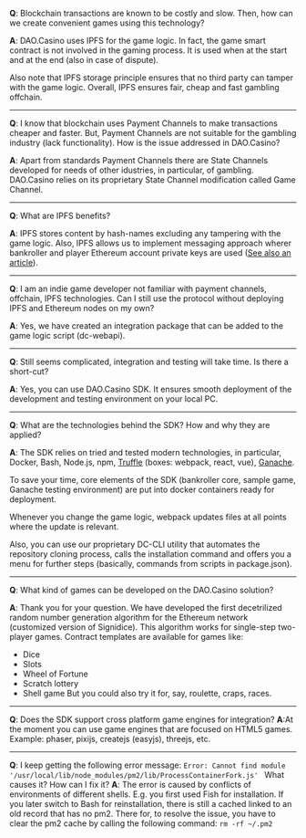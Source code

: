 **Q**: Blockchain transactions are known to be costly and slow. Then, how can we create convenient games using this technology?

**A**: DAO.Casino uses IPFS for the game logic. In fact, the game smart contract is not involved in the gaming process. It is used when at the start and at the end (also in case of dispute). 

Also note that IPFS storage principle ensures that no third party can tamper with the game logic.
Overall, IPFS ensures fair, cheap and fast gambling offchain.

***
**Q**: I know that blockchain uses Payment Channels to make transactions cheaper and faster. But, Payment Channels are not suitable for the gambling industry (lack functionality). How is the issue addressed in DAO.Casino?

**A**: Apart from standards Payment Channels there are State Channels developed for needs of other idustries, in particular, of gambling. DAO.Casino relies on its proprietary State Channel modification called Game Channel. 

***

**Q**: What are IPFS benefits?

**A**: IPFS stores content by hash-names excluding any tampering with the game logic. Also, IPFS allows us to implement messaging approach wherer bankroller and player Ethereum account private keys are used ([See also an article](https://ipfs.io/blog/25-pubsub/ )). 

***

**Q**: I am an indie game developer not familiar with payment channels, offchain, IPFS technologies. Can I still use the protocol without deploying IPFS and Ethereum nodes on my own?

**A**: Yes, we have created an integration package that can be added to the game logic script (dc-webapi).

***
**Q**: Still seems complicated, integration and testing will take time. Is there a short-cut?

**A**: Yes, you can use DAO.Casino SDK. It ensures smooth deployment of the development and testing environment on your local PC.

***

**Q**: What are the technologies behind the SDK? How and why they are applied?

**A**: The SDK relies on tried and tested modern technologies, in particular, Docker, Bash, Node.js, npm, [Truffle](https://github.com/trufflesuite/truffle) (boxes: webpack, react, vue), [Ganache]( https://github.com/trufflesuite/ganache-cli).

To save your time, core elements of the SDK (bankroller core, sample game, Ganache testing environment) are put into docker containers ready for deployment. 

Whenever you change the game logic, webpack updates files at all points where the update is relevant. 

Also, you can use our proprietary DC-CLI utility that automates the repository cloning process, calls the installation command and offers you a menu for further steps (basically, commands from scripts in package.json).
***
**Q**: What kind of games can be developed on the DAO.Casino solution?

**A**: Thank you for your question. We have developed the first decetrilized random number generation algorithm for the Ethereum network (customized version of Signidice). This algorithm works for single-step two-player games. Contract templates are available for games like:
- Dice
- Slots
- Wheel of Fortune
- Scratch lottery
- Shell game
But you could also try it for, say, roulette, craps, races.
***
**Q**: Does the SDK support cross platform game engines for integration?
**A**:At the moment you can use game engines that are focused on HTML5 games. Example: phaser, pixijs, createjs (easyjs), threejs, etc.
***
**Q**: I keep getting the following error message:
```Error: Cannot find module '/usr/local/lib/node_modules/pm2/lib/ProcessContainerFork.js' ```
What causes it? How can I fix it?
**A**: The error is caused by conflicts of environments of different shells. E.g. you first used Fish for installation. If you later switch to Bash for reinstallation, there is still a cached linked to an old record that has no pm2. There for, to resolve the issue, you have to clear the pm2 cache by calling the following command:
```rm -rf ~/.pm2```
